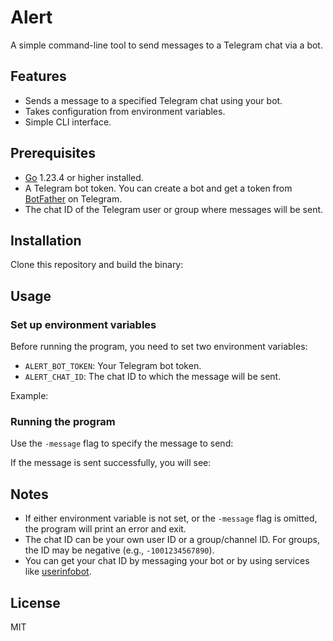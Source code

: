 # Alert

A simple command-line tool to send messages to a Telegram chat via a bot.

## Features

- Sends a message to a specified Telegram chat using your bot.
- Takes configuration from environment variables.
- Simple CLI interface.

## Prerequisites

- [Go](https://golang.org/dl/) 1.23.4 or higher installed.
- A Telegram bot token. You can create a bot and get a token from [BotFather](https://t.me/botfather) on Telegram.
- The chat ID of the Telegram user or group where messages will be sent.

## Installation

Clone this repository and build the binary:


## Usage

### Set up environment variables

Before running the program, you need to set two environment variables:

- `ALERT_BOT_TOKEN`: Your Telegram bot token.
- `ALERT_CHAT_ID`: The chat ID to which the message will be sent.

Example:


### Running the program

Use the `-message` flag to specify the message to send:


If the message is sent successfully, you will see:


## Notes

- If either environment variable is not set, or the `-message` flag is omitted, the program will print an error and exit.
- The chat ID can be your own user ID or a group/channel ID. For groups, the ID may be negative (e.g., `-1001234567890`).
- You can get your chat ID by messaging your bot or by using services like [userinfobot](https://t.me/userinfobot).

## License

MIT
